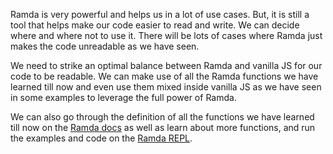 Ramda is very powerful and helps us in a lot of use cases. But, it is still a tool that helps make our code easier to read and write. We can decide where and where not to use it. There will be lots of cases where Ramda just makes the code unreadable as we have seen.

We need to strike an optimal balance between Ramda and vanilla JS for our code to be readable. We can make use of all the Ramda functions we have learned till now and even use them mixed inside vanilla JS as we have seen in some examples to leverage the full power of Ramda.

We can also go through the definition of all the functions we have learned till now on the [Ramda docs](https://ramdajs.com/docs/) as well as learn about more functions, and run the examples and code on the [Ramda REPL](https://ramdajs.com/repl/).

